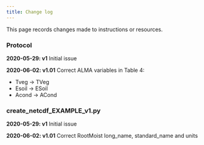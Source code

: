 ```yaml
---
title: Change log
---
```


This page records changes made to instructions or resources.

### Protocol

**2020-05-29: v1**
Initial issue

**2020-06-02: v1.01**
Correct ALMA variables in Table 4: 
- Tveg -> TVeg
- Esoil -> ESoil
- Acond -> ACond

### create_netcdf_EXAMPLE_v1.py

**2020-05-29: v1**
Initial issue

**2020-06-02: v1.01**
Correct RootMoist long_name, standard_name and units


